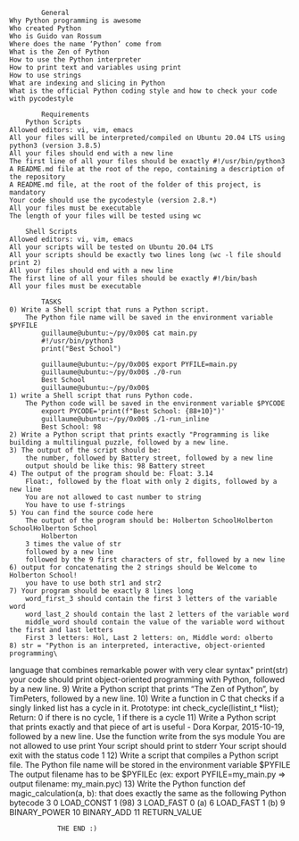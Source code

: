 
			General
	Why Python programming is awesome
	Who created Python
	Who is Guido van Rossum
	Where does the name ‘Python’ come from
	What is the Zen of Python
	How to use the Python interpreter
	How to print text and variables using print
	How to use strings
	What are indexing and slicing in Python
	What is the official Python coding style and how to check your code with pycodestyle

			Requirements
		Python Scripts
	Allowed editors: vi, vim, emacs
	All your files will be interpreted/compiled on Ubuntu 20.04 LTS using python3 (version 3.8.5)
	All your files should end with a new line
	The first line of all your files should be exactly #!/usr/bin/python3
	A README.md file at the root of the repo, containing a description of the repository
	A README.md file, at the root of the folder of this project, is mandatory
	Your code should use the pycodestyle (version 2.8.*)
	All your files must be executable
	The length of your files will be tested using wc

		Shell Scripts
	Allowed editors: vi, vim, emacs
	All your scripts will be tested on Ubuntu 20.04 LTS
	All your scripts should be exactly two lines long (wc -l file should print 2)
	All your files should end with a new line
	The first line of all your files should be exactly #!/bin/bash
	All your files must be executable

			TASKS
	0) Write a Shell script that runs a Python script.
		The Python file name will be saved in the environment variable $PYFILE
			guillaume@ubuntu:~/py/0x00$ cat main.py 
			#!/usr/bin/python3
			print("Best School")

			guillaume@ubuntu:~/py/0x00$ export PYFILE=main.py
			guillaume@ubuntu:~/py/0x00$ ./0-run
			Best School
			guillaume@ubuntu:~/py/0x00$ 
	1) write a Shell script that runs Python code.
		The Python code will be saved in the environment variable $PYCODE
			export PYCODE='print(f"Best School: {88+10}")'
			guillaume@ubuntu:~/py/0x00$ ./1-run_inline 
			Best School: 98
	2) Write a Python script that prints exactly "Programming is like building a multilingual puzzle, followed by a new line.
	3) The output of the script should be:
		the number, followed by Battery street, followed by a new line
		output should be like this: 98 Battery street
	4) The output of the program should be: Float: 3.14
		Float:, followed by the float with only 2 digits, followed by a new line
		You are not allowed to cast number to string
		You have to use f-strings
	5) You can find the source code here
		The output of the program should be: Holberton SchoolHolberton SchoolHolberton School
			Holberton
		3 times the value of str
		followed by a new line
		followed by the 9 first characters of str, followed by a new line
	6) output for concatenating the 2 strings should be Welcome to Holberton School!
		you have to use both str1 and str2
	7) Your program should be exactly 8 lines long
		word_first_3 should contain the first 3 letters of the variable word
		word_last_2 should contain the last 2 letters of the variable word
		middle_word should contain the value of the variable word without the first and last letters
		First 3 letters: Hol, Last 2 letters: on, Middle word: olberto
	8) str = "Python is an interpreted, interactive, object-oriented programming\
 language that combines remarkable power with very clear syntax"
		print(str)
		your code should print object-oriented programming with Python, followed by a new line.
	9) Write a Python script that prints “The Zen of Python”, by TimPeters, followed by a new line.
	10) Write a function in C that checks if a singly linked list has a cycle in it.
		Prototype: int check_cycle(listint_t *list);
		Return: 0 if there is no cycle, 1 if there is a cycle
	11) Write a Python script that prints exactly and that piece of art is useful - Dora Korpar, 2015-10-19, followed by a new line.
			Use the function write from the sys module
			You are not allowed to use print
			Your script should print to stderr
			Your script should exit with the status code 1
	12) Write a script that compiles a Python script file.
		The Python file name will be stored in the environment variable $PYFILE
		The output filename has to be $PYFILEc (ex: export PYFILE=my_main.py => output filename: my_main.pyc)
	13) Write the Python function def magic_calculation(a, b): that does exactly the same as the following Python bytecode
		  3           0 LOAD_CONST               1 (98)
              3 LOAD_FAST                0 (a)
              6 LOAD_FAST                1 (b)
              9 BINARY_POWER
             10 BINARY_ADD
             11 RETURN_VALUE
		
				THE END :)
